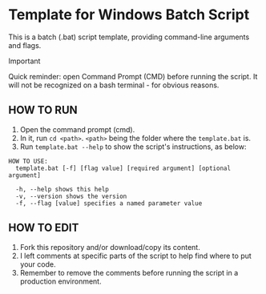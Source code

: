 # Template for Windows Batch Script

This is a batch (.bat) script template, providing command-line arguments and flags.

> [!IMPORTANT]
> Quick reminder: open Command Prompt (CMD) before running the script. It will not be recognized on a bash terminal - for obvious reasons.

## HOW TO RUN

1. Open the command prompt (cmd).
2. In it, run `cd <path>`. `<path>` being the folder where the `template.bat` is.
3. Run `template.bat --help` to show the script's instructions, as below:

```
HOW TO USE:
  template.bat [-f] [flag value] [required argument] [optional argument]

  -h, --help shows this help
  -v, --version shows the version
  -f, --flag [value] specifies a named parameter value
```

## HOW TO EDIT

1. Fork this repository and/or download/copy its content.
2. I left comments at specific parts of the script to help find where to put your code.
3. Remember to remove the comments before running the script in a production environment.

